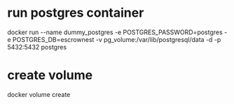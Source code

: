 # run postgres container
docker run --name dummy_postgres -e POSTGRES_PASSWORD=postgres -e POSTGRES_DB=escrownest -v pg_volume:/var/lib/postgresql/data -d -p 5432:5432 postgres
# create volume
docker volume create